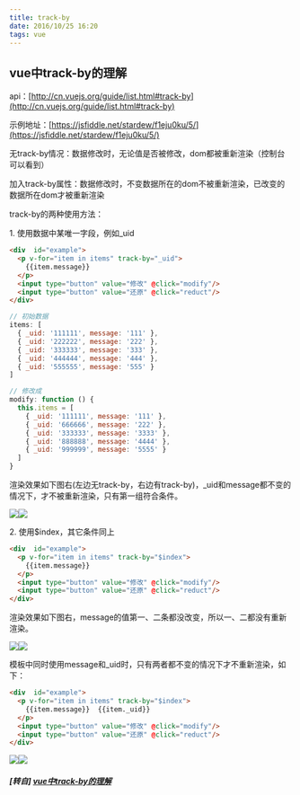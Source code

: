```yaml
---
title: track-by
date: 2016/10/25 16:20
tags: vue
---
```


## vue中track-by的理解

api：[http://cn.vuejs.org/guide/list.html#track-by](http://cn.vuejs.org/guide/list.html#track-by)

示例地址：[https://jsfiddle.net/stardew/f1eju0ku/5/](https://jsfiddle.net/stardew/f1eju0ku/5/)

无track-by情况：数据修改时，无论值是否被修改，dom都被重新渲染（控制台可以看到）

加入track-by属性：数据修改时，不变数据所在的dom不被重新渲染，已改变的数据所在dom才被重新渲染

track-by的两种使用方法：

1\. 使用数据中某唯一字段，例如_uid

```html
<div  id="example">
  <p v-for="item in items" track-by="_uid">
    {{item.message}}
  </p>
  <input type="button" value="修改" @click="modify"/>
  <input type="button" value="还原" @click="reduct"/>
</div>
```

```javascript
// 初始数据
items: [
  { _uid: '111111', message: '111' },
  { _uid: '222222', message: '222' },
  { _uid: '333333', message: '333' },
  { _uid: '444444', message: '444' },
  { _uid: '555555', message: '555' }
]
```

```javascript
// 修改成
modify: function () {
  this.items = [
    { _uid: '111111', message: '111' },
    { _uid: '666666', message: '222' },
    { _uid: '333333', message: '3333' },
    { _uid: '888888', message: '4444' },
    { _uid: '999999', message: '5555' }
  ]
}
```

渲染效果如下图右(左边无track-by，右边有track-by)，_uid和message都不变的情况下，才不被重新渲染，只有第一组符合条件。

![](http://static.oschina.net/uploads/space/2016/1025/160552_0PEU_255575.png)![](http://static.oschina.net/uploads/space/2016/1025/155631_7GXl_255575.png)

2\. 使用$index，其它条件同上

```html
<div  id="example">
  <p v-for="item in items" track-by="$index">
    {{item.message}}
  </p>
  <input type="button" value="修改" @click="modify"/>
  <input type="button" value="还原" @click="reduct"/>
</div>
```

渲染效果如下图右，message的值第一、二条都没改变，所以一、二都没有重新渲染。

![](http://static.oschina.net/uploads/space/2016/1025/160552_0PEU_255575.png)![](http://static.oschina.net/uploads/space/2016/1025/161002_B1YX_255575.png)

模板中同时使用message和_uid时，只有两者都不变的情况下才不重新渲染，如下：

```html
<div  id="example">
  <p v-for="item in items" track-by="$index">
    {{item.message}}  {{item._uid}}
  </p>
  <input type="button" value="修改" @click="modify"/>
  <input type="button" value="还原" @click="reduct"/>
</div>
```

![](http://static.oschina.net/uploads/space/2016/1025/160552_0PEU_255575.png)![](http://static.oschina.net/uploads/space/2016/1025/161456_wP59_255575.png)

##### [转自] [vue中track-by的理解](https://my.oschina.net/luweiweiwei/blog/775534)